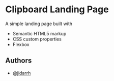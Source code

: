 # Clipboard Landing Page
A simple landing page built with 
- Semantic HTML5 markup
- CSS custom properties
- Flexbox


## Authors

- [@jidarrh](https://jidarrh.github.io/clipboard-landing-page/)

